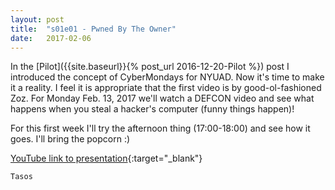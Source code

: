 ```yaml
---
layout: post
title:  "s01e01 - Pwned By The Owner"
date:   2017-02-06
---
```


In the [Pilot]({{site.baseurl}}{% post_url 2016-12-20-Pilot %}) post I introduced the concept of CyberMondays for NYUAD. Now it's time to make it a reality. I feel it is appropriate that the first video is by good-ol-fashioned Zoz. For Monday Feb. 13, 2017 we'll watch a DEFCON video and see what happens when you steal a hacker's computer (funny things happen)!

For this first week I'll try the afternoon thing (17:00-18:00) and see how it goes. I'll bring the popcorn :)

[YouTube link to presentation](https://www.youtube.com/watch?v=Jwpg-AwJ0Jc){:target="_blank"}

`Tasos`
